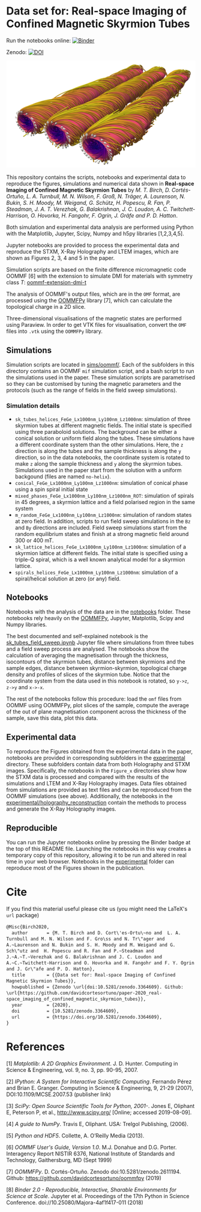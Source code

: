 # Data set for: Real-space Imaging of Confined Magnetic Skyrmion Tubes

Run the notebooks online: [![Binder](https://mybinder.org/badge_logo.svg)](https://mybinder.org/v2/gh/davidcortesortuno/paper-2019_resonant_xray_imaging_confined_magnetic_skyrmion_tubes/master)

Zenodo:                   [![DOI](https://zenodo.org/badge/DOI/10.5281/zenodo.3364609.svg)](https://doi.org/10.5281/zenodo.3364609)


![](figures/sk_tubes_vorticity_im.png)

This repository contains the scripts, notebooks and experimental data to
reproduce the figures, simulations and numerical data shown in **Real-space
Imaging of Confined Magnetic Skyrmion Tubes** by *M. T. Birch, D.
Cortés-Ortuño,  L. A. Turnbull, M. N.  Wilson, F. Groß, N.  Träger, A.
Laurenson, N. Bukin, S. H. Moody, M.  Weigand, G. Schütz, H. Popescu, R. Fan,
P. Steadman, J. A. T. Verezhak, G.  Balakrishnan, J. C. Loudon, A. C.
Twitchett-Harrison, O. Hovorka, H. Fangohr, F. Ogrin, J.  Gräfe and P. D.
Hatton*.

Both simulation and experimental data analysis are performed using Python with
the Matplotlib, Jupyter, Scipy, Numpy and h5py libraries [1,2,3,4,5].

Jupyter notebooks are provided to process the experimental data and reproduce
the STXM, X-Ray Holography and LTEM images, which are shown as Figures 2, 3, 4
and 5 in the paper.

Simulation scripts are based on the finite difference micromagnetic code OOMMF [6]
with the extension to simulate DMI for materials with symmetry class *T*:
[oommf-extension-dmi-t](https://github.com/joommf/oommf-extension-dmi-t)

The analysis of OOMMF's output files, which are in the `OMF` format, are
processed using the [OOMMFPy](https://github.com/davidcortesortuno/oommfpy)
library [7], which can calculate the topological charge in a 2D slice. 

Three-dimensional visualisations of the magnetic states are performed using
Paraview. In order to get VTK files for visualisation, convert the `OMF` files
into `.vtk` using the `OOMMFPy` library.


## Simulations

Simulation scripts are located in [sims/oommf/](sims/oommf). Each of the
subfolders in this directory contains an OOMMF `mif` simulation script, and a
bash script to run the simulations used in the paper. These simulation scripts
are parametrised so they can be customised by tuning the magnetic parameters
and the protocols (such as the range of fields in the field sweep simulations).

### Simulation details

- `sk_tubes_helices_FeGe_Lx1000nm_Ly100nm_Lz1000nm`: simulation of three skyrmion tubes at different magnetic fields. The initial state is specified using three paraboloid solutions. The background can be either a conical solution or uniform field along the tubes. These simulations have a different coordinate system than the other simulations. Here, the `z` direction is along the tubes and the sample thickness is along the `y` direction, so in the data notebooks, the coordinate system is rotated to make `z` along the sample thickness and `y` along the skyrmion tubes. Simulations used in the paper start from the solution with a uniform backgound (files are named `no-helix`).
- `conical_FeGe_Lx1000nm_Ly100nm_Lz1000nm`: simulation of conical phase using a spin spiral initial state
- `mixed_phases_FeGe_Lx1000nm_Ly100nm_Lz1000nm_ROT`: simulation of spirals in 45 degrees, a skyrmion lattice and a field polarised region in the same system
- `m_random_FeGe_Lx1000nm_Ly100nm_Lz1000nm`: simulation of random states at zero field. In addition, scripts to run field sweep simulations in the `Bz` and `By` directions are included. Field sweep simulations start from the random equilibrium states and finish at a strong magnetic field around 300 or 400 mT.
- `sk_lattice_helices_FeGe_Lx1000nm_Ly100nm_Lz1000nm`: simulation of a skyrmion lattice at different fields. The initial state is specified using a triple-Q spiral, which is a well known analytical model for a skyrmion lattice.
- `spirals_helices_FeGe_Lx1000nm_Ly100nm_Lz1000nm`: simulation of a spiral/helical solution at zero (or any) field.

## Notebooks

Notebooks with the analysis of the data are in the [notebooks](notebooks)
folder. These notebooks rely heavily on the
[OOMMFPy](https://github.com/davidcortesortuno/oommfpy), Jupyter, Matplotlib,
Scipy and Numpy libraries. 

The best documented and self-explained notebook is the
[sk_tubes_field_sweep.ipynb](notebooks/sk_tubes_field_sweep.ipynb) Jupyter file
where simulations from three tubes and a field sweep process are analysed. The
notebooks show the calculation of averaging the magnetisation through the
thickness, isocontours of the skyrmion tubes, distance between skyrmions and
the sample edges, distance between skyrmion-skyrmion, topological charge
density and profiles of slices of the skyrmion tube. Notice that the coordinate
system from the data used in this notebook is rotated, so `y->z`, `z->y` and
`x->-x`.

The rest of the notebooks follow this procedure: load the `omf` files from
OOMMF using OOMMFPy, plot slices of the sample, compute the average of the out
of plane magnetisation component across the thickness of the sample, save this
data, plot this data.

## Experimental data

To reproduce the Figures obtained from the experimental data in the paper,
notebooks are provided in corresponding subfolders in the
[experimental](experimental) directory. These subfolders contain data from both
Holography and STXM images. Specifically, the notebooks in the `Figure_x`
directories show how the STXM data is processed and compared with the results
of the simulations and LTEM and X-Ray Holography images. Data files obtained
from simulations are provided as text files and can be reproduced from the
OOMMF simulations (see above). Additionally, the notebooks in the
[experimental/holography_reconstruction](experimental/holography_reconstruction)
contain the methods to process and generate the X-Ray Holography images.

## Reproducible

You can run the Jupyter notebooks online by pressing the Binder badge at the
top of this README file. Launching the notebooks in this way creates a
temporary copy of this repository, allowing it to be run and altered in real
time in your web browser. Notebooks in the [experimental](experimental) folder
can reproduce most of the Figures shown in the publication.

# Cite

If you find this material useful please cite us (you might need the LaTeX's
`url` package)

    @Misc{Birch2020,
      author       = {M. T. Birch and D. Cort\'es-Ortu\~no and  L. A. Turnbull and M. N. Wilson and F. Gro\ss and N. Tr\"ager and A.~Laurenson and N. Bukin and S. H. Moody and M. Weigand and G. Sch\"utz and  H. Popescu and R. Fan and P.~Steadman and J.~A.~T.~Verezhak and G. Balakrishnan and J. C. Loudon and A.~C.~Twitchett-Harrison and O. Hovorka and H. Fangohr and F. Y. Ogrin  and J. Gr\"afe and P. D. Hatton},
      title        = {{Data set for: Real-space Imaging of Confined Magnetic Skyrmion Tubes}},
      howpublished = {Zenodo \url{doi:10.5281/zenodo.3364609}. Github: \url{https://github.com/davidcortesortuno/paper-2020_real-space_imaging_of_confined_magnetic_skyrmion_tubes}},
      year         = {2020},
      doi          = {10.5281/zenodo.3364609},
      url          = {https://doi.org/10.5281/zenodo.3364609},
    }

# References

[1] *Matplotlib: A 2D Graphics Environment*. J. D. Hunter. Computing in Science
& Engineering, vol. 9, no. 3, pp. 90-95, 2007.

[2] *IPython: A System for Interactive Scientific Computing*. Fernando Pérez
and Brian E. Granger. Computing in Science & Engineering, 9, 21-29 (2007),
DOI:10.1109/MCSE.2007.53 (publisher link)

[3] *SciPy: Open Source Scientific Tools for Python, 2001-*. Jones E, Oliphant
E, Peterson P, et al., http://www.scipy.org/ [Online; accessed 2019-08-09].

[4] *A guide to NumPy*. Travis E, Oliphant. USA: Trelgol Publishing, (2006).

[5] *Python and HDF5*. Collette, A. O’Reilly Media (2013).

[6] *OOMMF User's Guide, Version 1.0*. M.J. Donahue and D.G. Porter.
Interagency Report NISTIR 6376, National Institute of Standards and Technology,
Gaithersburg, MD (Sept 1999) 

[7] *OOMMFPy*. D. Cortés-Ortuño. Zenodo doi:10.5281/zenodo.2611194. Github:
https://github.com/davidcortesortuno/oommfpy (2019)

[8] *Binder 2.0 - Reproducible, Interactive, Sharable Environments for Science
at Scale*. Jupyter et al. Proceedings of the 17th Python in Science Conference.
doi://10.25080/Majora-4af1f417-011 (2018)
